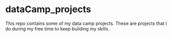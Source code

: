 # dataCamp_projects

This repo contains some of my data camp projects. These are projects that I do during my free time to keep building my skills.
